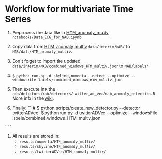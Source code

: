 
# Workflow for multivariate Time Series
1. Preprocess the data like in [HTM_anomaly_multiv](https://github.com/pizzatakeaway/HTM_anomaly_multiv), `notebooks/Data_ECG_for_NAB.ipynb`
1. Copy data from [HTM_anomaly_multiv](https://github.com/pizzatakeaway/HTM_anomaly_multiv) `data/interim/NAB/` to `NAB/data/HTM_anomaly_multiv`.
1. Don't forget to import the updated `data/interim/NAB/combined_windows_HTM_multiv.json` to `NAB/labels/`
1.   
    ```
    $ python run.py -d skyline,numenta --detect --optimize --windowsFile labels/combined_windows_HTM_multiv.json
    ```
 1.   Then execute in `R` the `nab/detectors/nab/detectors/twitter_ad_vec/nab_anomaly_detection.R`  
    More info in the [wiki](https://github.com/numenta/NAB/wiki/Twitter-Anomaly-Detector).

 1.   Finally:
    ```
    # $ python scripts/create_new_detector.py --detector twitterADVec`
    $ python run.py -d twitterADVec --optimize --windowsFile labels/combined_windows_HTM_multiv.json

    ```
1.    All results are stored in:  
        - `results/numenta/HTM_anomaly_multiv/`  
        - `results/skyline/HTM_anomaly_multiv/`  
        - `results/twitterADVec/HTM_anomaly_multiv/`